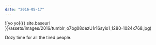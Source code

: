 ```yaml
---
date: "2016-05-17"
---
```


![yo yo]({{ site.baseurl }}/assets/images/2016/tumblr_o7bg08dezU1r16syio1_1280-1024x768.jpg)

Dozy time for all the tired people.
